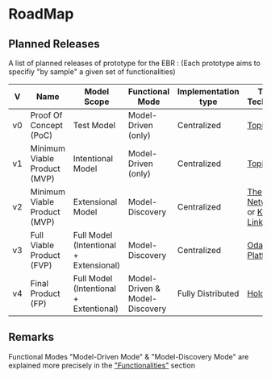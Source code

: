RoadMap
==

Planned Releases
-
A list of planned releases of prototype for the EBR :
(Each prototype aims to specifiy "by sample" a given set of functionalities)

<table>
    <thead>
        <tr>
            <th>V</th>
            <th>Name</th>
            <th>Model Scope</th>
            <th>Functional Mode</th>
            <th>Implementation type</th>
            <th>Target Technology</th>
            <th>Status</th>
        </tr>
    </thead>
    <tbody>
        <tr>
            <td>v0</td>
            <td>Proof Of Concept (PoC)</td>
            <td>Test Model</td>
            <td>Model-Driven (only)</td>
            <td>Centralized</td>
            <td><a href="https://www.topincs.com/">Topincs</a></td>
            <td>Current</td>
        </tr>
        <tr>
            <td>v1</td>
            <td>Minimum Viable Product (MVP)</td>
            <td>Intentional Model</td>
            <td>Model-Driven (only)</td>
            <td>Centralized</td>
            <td><a href="https://www.topincs.com/">Topincs</a></td>
            <td>In Design</td>
        </tr>
        <tr>
            <td>v2</td>
            <td>Minimum Viable Product (MVP)</td>
            <td>Extensional Model</td>
            <td>Model-Discovery</td>
            <td>Centralized</td>
            <td><a href="https://www.infoloom.com/product/">The Networker</a> or <a href="http://keeplink.com/">Keep Link</a></td> 
            <td>In Study</td>
        </tr>
        <tr>
            <td>v3</td>
            <td>Full Viable Product (FVP)</td>
            <td>Full Model (Intentional + Extensional)</td>
            <td>Model-Discovery</td>
            <td>Centralized</td>
            <td><a href="https://www.odaseontologies.com/">Odase Platform</a></td> 
            <td>In Study</td>
        </tr>
        <tr>
            <td>v4</td>
            <td>Final Product (FP)</td>
            <td>Full Model (Intentional + Extentional)</td>
            <td>Model-Driven & Model-Discovery</td>
            <td>Fully Distributed</td>
            <td><a href="https://holochain.org/">Holochain</a></td> 
            <td>In Study</td>
        </tr>
    </tbody>
</table>

Remarks
-
Functional Modes "Model-Driven Mode" & "Model-Discovery Mode" are explained more precisely in the <a href="https://github.com/iPlumb3r/EntangledBootstrap/blob/master/4_Functionalities/ReadMe.md">"Functionalities"</a> section

